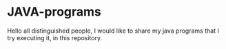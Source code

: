 # JAVA-programs
Hello all distinguished people,
I would like to share my java programs that I try executing it, in this repository.


